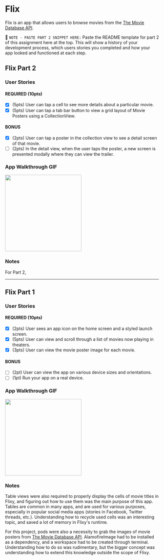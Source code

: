# Flix

Flix is an app that allows users to browse movies from the [The Movie Database API](http://docs.themoviedb.apiary.io/#).

📝 `NOTE - PASTE PART 2 SNIPPET HERE:` Paste the README template for part 2 of this assignment here at the top. This will show a history of your development process, which users stories you completed and how your app looked and functioned at each step.

## Flix Part 2

### User Stories

#### REQUIRED (10pts)
- [X] (5pts) User can tap a cell to see more details about a particular movie.
- [X] (5pts) User can tap a tab bar button to view a grid layout of Movie Posters using a CollectionView.

#### BONUS
- [X] (2pts) User can tap a poster in the collection view to see a detail screen of that movie.
- [ ] (2pts) In the detail view, when the user taps the poster, a new screen is presented modally where they can view the trailer.

### App Walkthrough GIF

<img src="https://user-images.githubusercontent.com/49384703/125872303-a8795c7f-3a32-4a49-9ebc-cfffd729fb50.gif" width=250><br>

### Notes
For Part 2,

---

## Flix Part 1

### User Stories

#### REQUIRED (10pts)
- [X] (2pts) User sees an app icon on the home screen and a styled launch screen.
- [X] (5pts) User can view and scroll through a list of movies now playing in theaters.
- [X] (3pts) User can view the movie poster image for each movie.

#### BONUS
- [ ] (2pt) User can view the app on various device sizes and orientations.
- [ ] (1pt) Run your app on a real device.

### App Walkthrough GIF

<img src="https://user-images.githubusercontent.com/49384703/125144291-fefa9d80-e0e2-11eb-8e31-2a85145d4475.gif" width=250><br>

### Notes
Table views were also required to properly display the cells of movie titles in Flixy, and figuring out how to use them was the main purpose of this app. Tables are common in many apps, and are used for various purposes, especially in popular social media apps (stories in Facebook, Twitter threads, etc.). Understanding how to recycle used cells was an interesting topic, and saved a lot of memory in Flixy's runtime.

For this project, pods were also a necessity to grab the images of movie posters from [The Movie Database API](http://docs.themoviedb.apiary.io/#). AlamofireImage had to be installed as a dependency, and a workspace had to be created through terminal. Understanding how to do so was rudimentary, but the bigger concept was understanding how to extend this knowledge outside the scope of Flixy.
